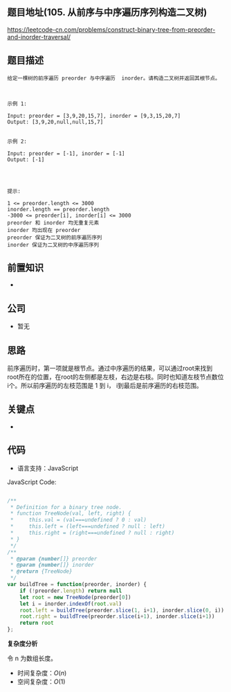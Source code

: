 
## 题目地址(105. 从前序与中序遍历序列构造二叉树)

https://leetcode-cn.com/problems/construct-binary-tree-from-preorder-and-inorder-traversal/

## 题目描述

```
给定一棵树的前序遍历 preorder 与中序遍历  inorder。请构造二叉树并返回其根节点。

 

示例 1:

Input: preorder = [3,9,20,15,7], inorder = [9,3,15,20,7]
Output: [3,9,20,null,null,15,7]


示例 2:

Input: preorder = [-1], inorder = [-1]
Output: [-1]


 

提示:

1 <= preorder.length <= 3000
inorder.length == preorder.length
-3000 <= preorder[i], inorder[i] <= 3000
preorder 和 inorder 均无重复元素
inorder 均出现在 preorder
preorder 保证为二叉树的前序遍历序列
inorder 保证为二叉树的中序遍历序列
```

## 前置知识

- 

## 公司

- 暂无

## 思路

前序遍历时，第一项就是根节点。通过中序遍历的结果，可以通过root来找到 root所在的位置，在root的左侧都是左枝，右边是右枝。同时也知道左枝节点数位i个。所以前序遍历的左枝范围是 1 到 i， i到最后是前序遍历的右枝范围。

## 关键点

-  

## 代码

- 语言支持：JavaScript

JavaScript Code:

```javascript

/**
 * Definition for a binary tree node.
 * function TreeNode(val, left, right) {
 *     this.val = (val===undefined ? 0 : val)
 *     this.left = (left===undefined ? null : left)
 *     this.right = (right===undefined ? null : right)
 * }
 */
/**
 * @param {number[]} preorder
 * @param {number[]} inorder
 * @return {TreeNode}
 */
var buildTree = function(preorder, inorder) {
    if (!preorder.length) return null
    let root = new TreeNode(preorder[0])
    let i = inorder.indexOf(root.val)
    root.left = buildTree(preorder.slice(1, i+1), inorder.slice(0, i))
    root.right = buildTree(preorder.slice(i+1), inorder.slice(i+1))
    return root
};

```


**复杂度分析**

令 n 为数组长度。

- 时间复杂度：$O(n)$
- 空间复杂度：$O(1)$


